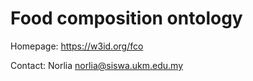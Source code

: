Food composition ontology
========================

Homepage:
https://w3id.org/fco

Contact:
Norlia <norlia@siswa.ukm.edu.my>
